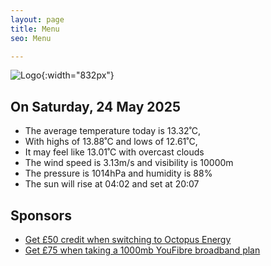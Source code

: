 ```yaml
---
layout: page
title: Menu
seo: Menu

---
```


![Logo](/images/logo.jpg){:width="832px"}

<!-- weather_marker starts -->
## On Saturday, 24 May 2025

- The average temperature today is 13.32˚C,
- With highs of 13.88˚C and lows of 12.61˚C,
- It may feel like 13.01˚C with overcast clouds
- The wind speed is 3.13m/s and visibility is 10000m
- The pressure is 1014hPa and humidity is 88%
- The sun will rise at 04:02 and set at 20:07

<!-- weather_marker ends -->

## Sponsors

- [Get £50 credit when switching to Octopus Energy](https://bit.ly/3oD1nnS)
- [Get £75 when taking a 1000mb YouFibre broadband plan](https://aklam.io/91zWhU?)
